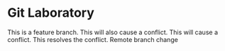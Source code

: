 # Git Laboratory
This is a feature branch.
This will also cause a conflict.
This will cause a conflict.
This resolves the conflict.
Remote branch change
